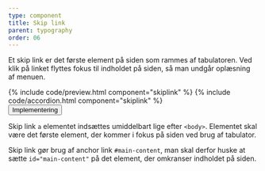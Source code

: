 ```yaml
---
type: component
title: Skip link
parent: typography
order: 06
---
```


<p class="font-lead">Et skip link er det første element på siden som rammes af tabulatoren. Ved klik på linket flyttes fokus til indholdet på siden, så man undgår oplæsning af menuen.</p>
{% include code/preview.html component="skiplink" %}
{% include code/accordion.html component="skiplink" %}
<div class="accordion-bordered">
  <button class="button-unstyled accordion-button"
      aria-expanded="false" aria-controls="skipnav-docs-tech">
    Implementering
  </button>
  <div id="skipnav-docs-tech" aria-hidden="true" class="accordion-content">
    <p>Skip link <code>a</code> elementet indsættes umiddelbart lige efter <code>&lt;body&gt;</code>. Elementet skal være det første element, der kommer i fokus på siden ved brug af tabulator.</p>
    <p>Skip link gør brug af anchor link <code>#main-content</code>, man skal derfor huske at sætte <code>id="main-content"</code> på det element, der omkranser indholdet på siden.</p>
  </div>
</div>